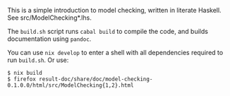 This is a simple introduction to model checking, written in literate Haskell.
See src/ModelChecking*.lhs.

The `build.sh` script runs `cabal build` to compile the code, and builds
documentation using `pandoc`.

You can use `nix develop` to enter a shell with all dependencies required to
run `build.sh`. Or use:

```console
$ nix build
$ firefox result-doc/share/doc/model-checking-0.1.0.0/html/src/ModelChecking{1,2}.html
```
